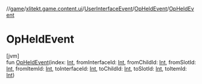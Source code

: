 //[game](../../../../index.md)/[xlitekt.game.content.ui](../../index.md)/[UserInterfaceEvent](../index.md)/[OpHeldEvent](index.md)/[OpHeldEvent](-op-held-event.md)

# OpHeldEvent

[jvm]\
fun [OpHeldEvent](-op-held-event.md)(index: [Int](https://kotlinlang.org/api/latest/jvm/stdlib/kotlin/-int/index.html), fromInterfaceId: [Int](https://kotlinlang.org/api/latest/jvm/stdlib/kotlin/-int/index.html), fromChildId: [Int](https://kotlinlang.org/api/latest/jvm/stdlib/kotlin/-int/index.html), fromSlotId: [Int](https://kotlinlang.org/api/latest/jvm/stdlib/kotlin/-int/index.html), fromItemId: [Int](https://kotlinlang.org/api/latest/jvm/stdlib/kotlin/-int/index.html), toInterfaceId: [Int](https://kotlinlang.org/api/latest/jvm/stdlib/kotlin/-int/index.html), toChildId: [Int](https://kotlinlang.org/api/latest/jvm/stdlib/kotlin/-int/index.html), toSlotId: [Int](https://kotlinlang.org/api/latest/jvm/stdlib/kotlin/-int/index.html), toItemId: [Int](https://kotlinlang.org/api/latest/jvm/stdlib/kotlin/-int/index.html))
